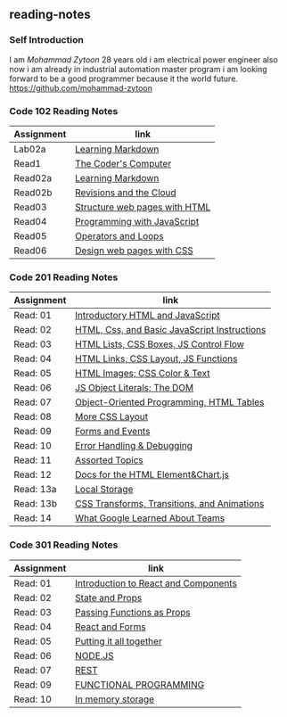 ## **reading-notes**



### **Self Introduction**

I am *Mohammad Zytoon* 28 years old i am electrical power engineer also now i am already in industrial automation
master program i am looking forward to be a good programmer because it the world future.
https://github.com/mohammad-zytoon


### **Code 102 Reading Notes**

|Assignment              |                    link                       |
|----------------------- |-----------------------------------------------|
|     Lab02a             |  [Learning Markdown](102/lab02a.md)           |                                        
|     Read1              |  [The Coder's Computer](102/read1.md)         |
|     Read02a            |  [Learning Markdown](102/read02a.md)          |
|     Read02b            | [Revisions and the Cloud](102/read02b.md)     |
|     Read03             |[ Structure web pages with HTML](102/read03.md)|
|     Read04             |[ Programming with JavaScript](102/read04a.md) |
|     Read05             |[ Operators and Loops](102/read05.md)          |
|     Read06             |[ Design web pages with CSS](102/read06.md)    |


### **Code 201 Reading Notes**

|Assignment              |                            link                                |
|----------------------- |----------------------------------------------------------------|
|     Read: 01           |[Introductory HTML and JavaScript](201/class-01.md)             |         
|     Read: 02           |[HTML, Css, and Basic JavaScript Instructions](201/class-02.md) |           
|     Read: 03           |[HTML Lists, CSS Boxes, JS Control Flow](201/class-03.md)       |
|     Read: 04           |[HTML Links, CSS Layout, JS Functions](201/class-04.md)         |
|     Read: 05           |[HTML Images; CSS Color & Text](201/class-05.md)                |
|     Read: 06           |[JS Object Literals; The DOM](201/class-06.md)                  |
|     Read: 07           |[Object-Oriented Programming, HTML Tables](201/class-07.md)     |
|     Read: 08           |[More CSS Layout](201/class-08.md)                              |
|     Read: 09           |[Forms and Events](201/class-09.md)                             |
|     Read: 10           |[Error Handling & Debugging](201/class-10.md)                   |
|     Read: 11           |[Assorted Topics](201/class-11-.md)                             |
|     Read: 12           |[Docs for the HTML <canvas> Element&Chart.js](201/class-12.md)  |
|     Read: 13a          |[Local Storage](201/class-13a.md)                               |
|     Read: 13b          |[CSS Transforms, Transitions, and Animations](201/class-13b.md) |
|     Read: 14           |[What Google Learned About Teams](201/class-14.md)              |





### **Code 301 Reading Notes**

|Assignment              |                            link                                |
|----------------------- |----------------------------------------------------------------|
|     Read: 01           |[Introduction to React and Components](301/Read01.md)           |
|     Read: 02           |[State and Props](301/Read02.md)                                |
|     Read: 03           |[Passing Functions as Props](301/Read03.md)                     |
|     Read: 04           |[React and Forms](301/Read03.md)                                |
|     Read: 05           |[Putting it all together](301/Read05.md)                        |
|     Read: 06           |[NODE.JS](301/Read06.md)                                        |
|     Read: 07           |[REST](301/Read07.md)                                           |
|     Read: 09           |[FUNCTIONAL PROGRAMMING](301/Read09.md)                         |
|     Read: 10           |[In memory storage](301/Read10.md)                              |
